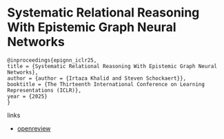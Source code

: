 # Systematic Relational Reasoning With Epistemic Graph Neural Networks

```
@inproceedings{epignn_iclr25,
title = {Systematic Relational Reasoning With Epistemic Graph Neural Networks},
author = {author = {Irtaza Khalid and Steven Schockaert}},
booktitle = {The Thirteenth International Conference on Learning Representations (ICLR)},
year = {2025}
}
```

links
- [openreview](https://openreview.net/forum?id=qNp86ByQlN)
